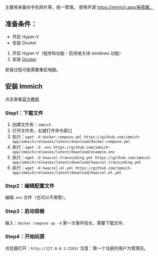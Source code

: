 主要用来备份手机照片等，统一管理。
使用开源 https://immich.app/来搭建。

## 准备条件：
- 开启 Hyper-V
- 安装 Docker

1. 开启 Hyper-V（程序和功能 - 启用或关闭 windows 功能）
2. 安装 [Docker](https://www.docker.com/)

安装过程可能需要重启电脑。

## 安装 Immich
点击查看[官方教程](https://immich.app/docs/install/docker-compose)

### Step1：下载文件
1. 创建文件夹：`immich` 
2. 打开文件夹，右键打开命令窗口
3. 执行：`wget -O docker-compose.yml https://github.com/immich-app/immich/releases/latest/download/docker-compose.yml` 
4. 执行：`wget -O .env https://github.com/immich-app/immich/releases/latest/download/example.env` 
5. 执行：`wget -O hwaccel.transcoding.yml https://github.com/immich-app/immich/releases/latest/download/hwaccel.transcoding.yml` 
6. 执行：`wget -O hwaccel.ml.yml https://github.com/immich-app/immich/releases/latest/download/hwaccel.ml.yml` 

### Step2：编辑配置文件
编辑`.env` 文件（也可以不用管）。

### Step3：启动容器
输入：`docker compose up -d` 
第一次事件较长，需要下载文件。

### Step4：开始玩耍
浏览器打开：`http://127.0.0.1:2283/` 
注意：第一个注册的用户为管理员。